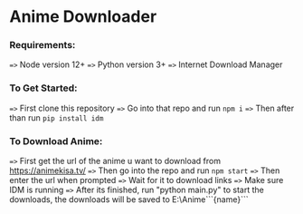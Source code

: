 # Anime Downloader

###   Requirements:
```=>``` Node version 12+
```=>``` Python version 3+
```=>``` Internet Download Manager

###   To Get Started:
```=>``` First clone this repository
```=>``` Go into that repo and run ```npm i```
```=>``` Then after than run ```pip install idm```
 
###   To Download Anime:
```=>``` First get the url of the anime u want to download from https://animekisa.tv/ 
```=>``` Then go into the repo and run ```npm start```
```=>``` Then enter the url when prompted
```=>``` Wait for it to download links
```=>``` Make sure IDM is running
```=>``` After its finished, run "python main.py" to start the downloads, the downloads will be saved to E:\Anime\```{name}```
